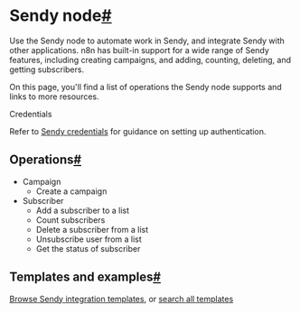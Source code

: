 [](https://github.com/n8n-io/n8n-docs/edit/main/docs/integrations/builtin/app-nodes/n8n-nodes-base.sendy.md "Edit this page")

# Sendy node[#](#sendy-node "Permanent link")

Use the Sendy node to automate work in Sendy, and integrate Sendy with other applications. n8n has built-in support for a wide range of Sendy features, including creating campaigns, and adding, counting, deleting, and getting subscribers.

On this page, you'll find a list of operations the Sendy node supports and links to more resources.

Credentials

Refer to [Sendy credentials](../../credentials/sendy/) for guidance on setting up authentication.

## Operations[#](#operations "Permanent link")

*   Campaign
    *   Create a campaign
*   Subscriber
    *   Add a subscriber to a list
    *   Count subscribers
    *   Delete a subscriber from a list
    *   Unsubscribe user from a list
    *   Get the status of subscriber

## Templates and examples[#](#templates-and-examples "Permanent link")

[Browse Sendy integration templates](https://n8n.io/integrations/sendy/), or [search all templates](https://n8n.io/workflows/)